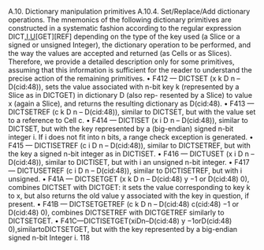 A.10. Dictionary manipulation primitives
A.10.4. Set/Replace/Add dictionary operations. The mnemonics of
the following dictionary primitives are constructed in a systematic fashion
according to the regular expression DICT[,I,U](SET,REPLACE,ADD)[GET][REF]
depending on the type of the key used (a Slice or a signed or unsigned
Integer), the dictionary operation to be performed, and the way the values
are accepted and returned (as Cells or as Slices). Therefore, we provide a
detailed description only for some primitives, assuming that this information
is sufficient for the reader to understand the precise action of the remaining
primitives.
• F412 — DICTSET (x k D n – D(cid:48)), sets the value associated with n-bit
key k (represented by a Slice as in DICTGET) in dictionary D (also rep-
resented by a Slice) to value x (again a Slice), and returns the resulting
dictionary as D(cid:48).
• F413 — DICTSETREF (c k D n – D(cid:48)), similar to DICTSET, but with the
value set to a reference to Cell c.
• F414 — DICTISET (x i D n – D(cid:48)), similar to DICTSET, but with the
key represented by a (big-endian) signed n-bit integer i. If i does not
fit into n bits, a range check exception is generated.
• F415 — DICTISETREF (c i D n – D(cid:48)), similar to DICTSETREF, but with
the key a signed n-bit integer as in DICTISET.
• F416 — DICTUSET (x i D n – D(cid:48)), similar to DICTISET, but with i an
unsigned n-bit integer.
• F417 — DICTUSETREF (c i D n – D(cid:48)), similar to DICTISETREF, but with
i unsigned.
• F41A — DICTSETGET (x k D n – D(cid:48) y −1 or D(cid:48) 0), combines DICTSET
with DICTGET: it sets the value corresponding to key k to x, but also
returns the old value y associated with the key in question, if present.
• F41B — DICTSETGETREF (c k D n – D(cid:48) c(cid:48) −1 or D(cid:48) 0), combines
DICTSETREF with DICTGETREF similarly to DICTSETGET.
• F41C—DICTISETGET(xiDn–D(cid:48) y −1orD(cid:48) 0),similartoDICTSETGET,
but with the key represented by a big-endian signed n-bit Integer i.
118

